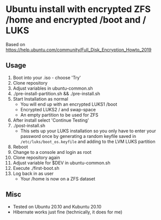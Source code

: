 # Ubuntu install with encrypted ZFS /home and encrypted /boot and / LUKS

Based on https://help.ubuntu.com/community/Full_Disk_Encryption_Howto_2019

## Usage

1. Boot into your .iso - choose 'Try'
2. Clone repository
3. Adjust variables in ubuntu-common.sh
4. ./pre-install-partition.sh && ./pre-install.sh
5. Start Installation as normal
    - You will end up with an encrypted LUKS1 /boot
    - Encrypted LUKS2 / and swap-space
    - An empty partition to be used for ZFS
6. After install select 'Continue Testing'
7. ./post-install.sh
    - This sets up your LUKS installation so you only have to enter your password once
      by generating a random keyfile saved in `/etc/luks/boot_os.keyfile` and adding
      to the LVM LUKS partition
8. Reboot
9. Change to a console and login as root
10. Clone repository again
11. Adjust variable for $DEV in ubuntu-common.sh
12. Execute ./first-boot.sh
13. Log back in as user
    - Your /home is now on a ZFS dataset

## Misc

- Tested on Ubuntu 20.10 and Kubuntu 20.10
- Hibernate works just fine (technically, it does for me)
